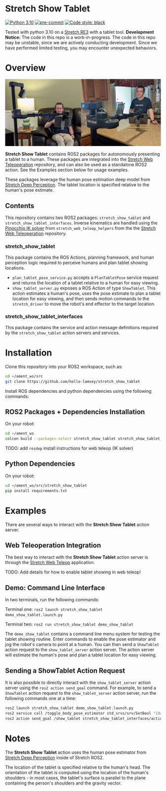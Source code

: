 # Stretch Show Tablet

[![Python 3.10](https://img.shields.io/badge/python-3.10-blue.svg)](https://www.python.org/downloads/release/python-31012/)
[![pre-commit](https://img.shields.io/badge/pre--commit-enabled-brightgreen?logo=pre-commit&logoColor=white)](https://github.com/pre-commit/pre-commit)
[![Code style: black](https://img.shields.io/badge/code%20style-black-000000.svg)](https://github.com/psf/black)

Tested with python 3.10 on a [Stretch RE3](https://hello-robot.com/stretch-3-product) with a tablet tool. **Development Notice:** The code in this repo is a work-in-progress. The code in this repo may be unstable, since we are actively conducting development. Since we have performed limited testing, you may encounter unexpected behaviors.

# Overview

![Show Tablet](res/show_tablet.png)

**Stretch Show Tablet** contains ROS2 packages for autonomously presenting a tablet to a human. These packages are integrated into the [Stretch Web Teleoperation](https://github.com/hello-robot/stretch_web_teleop) repository, and can also be used as a standalone ROS2 action. See the Examples section below for usage examples.

These packages leverage the human pose estimation deep model from [Stretch Deep Perception](https://github.com/hello-robot/stretch_ros2/tree/humble/stretch_deep_perception). The tablet location is specified relative to the human's pose estimate.

## Contents

This repository contains two ROS2 packages: `stretch_show_tablet` and `stretch_show_tablet_interfaces`. Inverse kinematics are handled using the [Pinocchio IK solver](https://github.com/hello-robot/stretch_web_teleop/blob/master/stretch_web_teleop_helpers/pinocchio_ik_solver.py) from `stretch_web_teleop_helpers` from the the [Stretch Web Teleoperation](https://github.com/hello-robot/stretch_web_teleop) repository.

### stretch_show_tablet

This package contains the ROS Actions, planning framework, and human perception logic required to perceive humans and plan tablet showing locations.

- `plan_tablet_pose_service.py` accepts a `PlanTabletPose` service request and returns the location of a tablet relative to a human for easy viewing.
- `show_tablet_server.py` exposes a ROS Action of type `ShowTablet`. This action estimates a human's pose, uses the pose estimate to plan a tablet location for easy viewing, and then sends motion commands to the `stretch_driver` to move the robot's end effector to the target location.

### stretch_show_tablet_interfaces

This package contains the service and action message definitions required by the `stretch_show_tablet` action servers and services.

# Installation

Clone this repository into your ROS2 workspace, such as:

```bash
cd ~/ament_ws/src
git clone https://github.com/hello-lamsey/stretch_show_tablet
```

Install ROS dependencies and python dependencies using the following commands:

## ROS2 Packages + Dependencies Installation

On your robot:

```bash
cd ~/ament_ws
colcon build --packages-select stretch_show_tablet stretch_show_tablet_interfaces
```

TODO: add `rosdep` install instructions for web teleop (IK solver)

## Python Dependencies

On your robot:

```bash
cd ~/ament_ws/src/stretch_show_tablet
pip install requirements.txt
```

# Examples

There are several ways to interact with the **Stretch Show Tablet** action server.

## Web Teleoperation Integration

The best way to interact with the **Stretch Show Tablet** action server is through the [Stretch Web Teleop](https://github.com/hello-robot/stretch_web_teleop) application.

TODO: Add details for how to enable tablet showing in web teleop!

## Demo: Command Line Interface

In two terminals, run the following commands:

Terminal one: `ros2 launch stretch_show_tablet demo_show_tablet.launch.py`

Terminal two: `ros2 run stretch_show_tablet demo_show_tablet`

The `demo_show_tablet` contains a command line menu system for testing the tablet showing routine. Enter commands to enable the pose estimator and jog the robot's camera to point at a human. You can then send a `ShowTablet` action request to the `show_tablet_server` action server. The action server will estimate the human's pose and plan a tablet location for easy viewing.

## Sending a ShowTablet Action Request

It is also possible to directly interact with the `show_tablet_server` action server using the `ros2 action send_goal` command. For example, to send a `ShowTablet` action request to the `show_tablet_server` action server, run the following commands one at a time:

```bash
ros2 launch stretch_show_tablet demo_show_tablet.launch.py
ros2 service call /toggle_body_pose_estimator std_srvs/srv/SetBool "{data: True}"
ros2 action send_goal /show_tablet stretch_show_tablet_interfaces/action/ShowTablet number_of_pose_estimates:\ 10
```

# Notes

The **Stretch Show Tablet** action uses the human pose estimator from [Stretch Deep Perception](https://github.com/hello-robot/stretch_ros2/tree/humble/stretch_deep_perception) inside of Stretch ROS2.

The location of the tablet is specified relative to the human's head. The orientation of the tablet is computed using the location of the human's shoulders - in most cases, the tablet's surface is parallel to the plane containing the person's shoulders and the gravity vector.
